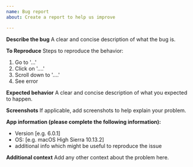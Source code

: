 ```yaml
---
name: Bug report
about: Create a report to help us improve

---
```



**Describe the bug**
A clear and concise description of what the bug is.

**To Reproduce**
Steps to reproduce the behavior:
1. Go to '...'
2. Click on '....'
3. Scroll down to '....'
4. See error

**Expected behavior**
A clear and concise description of what you expected to happen.

**Screenshots**
If applicable, add screenshots to help explain your problem.

**App information (please complete the following information):**
 - Version [e.g. 6.0.1]
 - OS: [e.g. macOS High Sierra 10.13.2]
 - additional info which might be useful to reproduce the issue

**Additional context**
Add any other context about the problem here.
